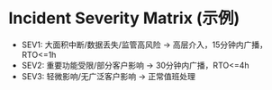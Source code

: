 # Incident Severity Matrix (示例)

- SEV1: 大面积中断/数据丢失/监管高风险 → 高层介入，15分钟内广播，RTO<=1h
- SEV2: 重要功能受限/部分客户影响 → 30分钟内广播，RTO<=4h
- SEV3: 轻微影响/无广泛客户影响 → 正常值班处理
